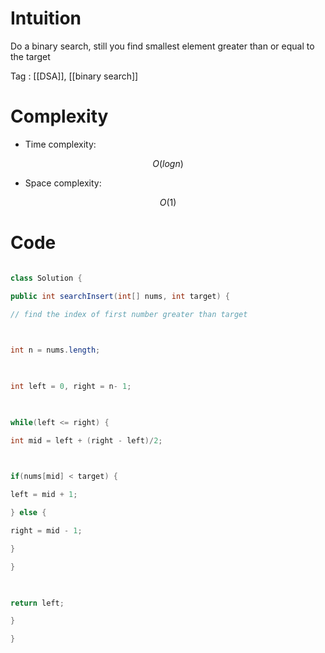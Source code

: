 # Intuition

<!-- Describe your first thoughts on how to solve this problem. -->

Do a binary search, still you find smallest element greater than or equal to the target

Tag : [[DSA]], [[binary search]]

  

# Complexity

- Time complexity:

<!-- Add your time complexity here, e.g. $$O(n)$$ -->

$$O(logn)$$

  

- Space complexity:

<!-- Add your space complexity here, e.g. $$O(n)$$ -->

$$O(1)$$

  

# Code

```java []

class Solution {

public int searchInsert(int[] nums, int target) {

// find the index of first number greater than target

  

int n = nums.length;

  

int left = 0, right = n- 1;

  

while(left <= right) {

int mid = left + (right - left)/2;

  

if(nums[mid] < target) {

left = mid + 1;

} else {

right = mid - 1;

}

}

  

return left;

}

}

```